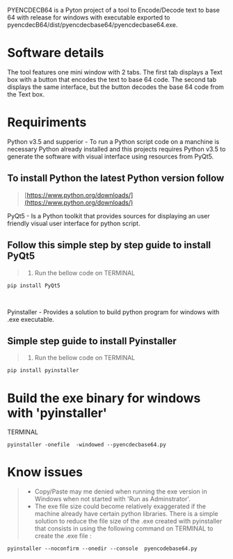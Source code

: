 
PYENCDECB64 is a Pyton project of a tool to Encode/Decode text to base 64 with release for windows with executable exported to pyencdecB64/dist/pyencdecbase64/pyencdecbase64.exe.

# Software details
The tool features one mini window with 2 tabs. The first tab displays a Text box with a button that encodes the text to base 64 code. The second tab displays the same interface, but the button decodes the base 64 code from the Text box.<br>

# Requiriments
Python v3.5 and supperior - To run a Python script code on a manchine is necessary Python already installed and this projects requires Python v3.5 to generate the software with visual interface using resources from PyQt5.
## To install Python the latest Python version follow
> [https://www.python.org/downloads/](https://www.python.org/downloads/)

PyQt5 - Is a Python toolkit that provides sources for displaying an user friendly visual user interface for python script.<br>
## Follow this simple step by step guide to install PyQt5<br>
> 1. Run the bellow code on TERMINAL 
```
pip install PyQt5
```
<br>

Pyinstaller - Provides a solution to build python program for windows with .exe executable.<br>

## Simple step guide to install Pyinstaller<br>
> 1. Run the bellow code on TERMINAL 
```
pip install pyinstaller
```

# Build the exe binary for windows with 'pyinstaller'

TERMINAL 
```
pyinstaller -onefile  -windowed --pyencdecbase64.py
```

# Know issues
> - Copy/Paste may me denied when running the exe version in Windows when not started with 'Run as Adminstrator'.
> - The exe file size could become relatively exaggerated if the machine already have certain python libraries. There is a simple solution to reduce the file size of the .exe created with pyinstaller that consists in using the following command on TERMINAL to create the .exe file : 
```
pyinstaller --noconfirm --onedir --console  pyencodebase64.py
```